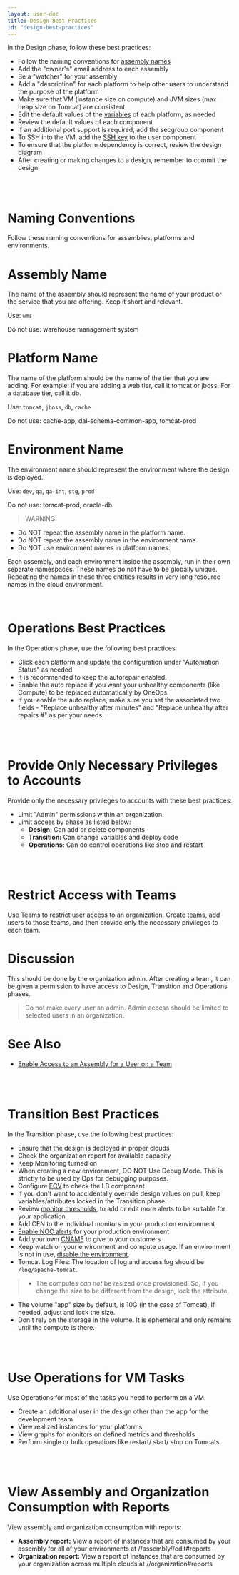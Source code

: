 ```yaml
---
layout: user-doc
title: Design Best Practices
id: "design-best-practices"
---
```


In the Design phase, follow these best practices:


* Follow the naming conventions for <a href="/user/best-practices/#naming-conventions">assembly names</a>
* Add the "owner's" email address to each assembly
* Be a "watcher" for your assembly
* Add a "description" for each platform to help other users to understand the purpose of the platform
* Make sure that VM (instance size on compute) and JVM sizes (max heap size on Tomcat) are consistent
* Edit the default values of the <a href="/user/references/#variables">variables</a> of each platform, as needed
* Review the default values of each component
* If an additional port support is required, add the secgroup component
* To SSH into the VM, add the <a href="/user/howto/ssh-to-a-compute-node.html">SSH key</a> to the user component
* To ensure that the platform dependency is correct, review the design diagram
* After creating or making changes to a design, remember to commit the design
<br>
<br>


<h1 class="primary" id="naming-conventions">Naming Conventions</h1>

Follow these naming conventions for assemblies, platforms and environments.

# Assembly Name

The name of the assembly should represent the name of your product or the service that you are offering. Keep it short and relevant.

Use: `wms`

Do not use: warehouse management system

# Platform Name

The name of the platform should be the name of the tier that you are adding. For example: if you are adding a web tier, call it tomcat or jboss. For a database tier, call it db.

Use: `tomcat`, `jboss`, `db`, `cache`

Do not use: cache-app, dal-schema-common-app, tomcat-prod

# Environment Name

The environment name should represent the environment where the design is deployed.

Use: `dev`, `qa`, `qa-int`, `stg`, `prod`

Do not use: tomcat-prod, oracle-db

> WARNING:
>
* Do NOT repeat the assembly name in the platform name.
* Do NOT repeat the assembly name in the environment name.
* Do NOT use environment names in platform names.

Each assembly, and each environment inside the assembly, run in their own separate namespaces. These names do not have to be globally unique. Repeating the names in these three entities results in very long resource names in the cloud environment.  
<br>
<br>


<h1 class="primary" id="operations-best-practices">Operations Best Practices</h1>

In the Operations phase, use the following best practices:


* Click each platform and update the configuration under "Automation Status" as needed.
* It is recommended to keep the autorepair enabled.
* Enable the auto replace if you want your unhealthy components (like Compute) to be replaced automatically by OneOps.
* If you enable the auto replace, make sure you set the associated two fields - "Replace unhealthy after minutes" and "Replace unhealthy after repairs #" as per your needs.
<br>
<br>


<h1 class="primary" id="provide-only-necessary-privileges-to-accounts">Provide Only Necessary Privileges to Accounts</h1>

Provide only the necessary privileges to accounts with these best practices:


* Limit "Admin" permissions within an organization.
* Limit access by phase as listed below:
    * **Design:** Can add or delete components
    * **Transition:** Can change variables and deploy code
    * **Operations:** Can do control operations like stop and restart
<br>
<br>   
    

<h1 class="primary" id="restrict-access-with-teams">Restrict Access with Teams</h1>

Use Teams to restrict user access to an organization. Create <a href="/user/howto/create-a-team-in-an-organization.html">teams</a>, add users to those teams, and then provide only the necessary privileges to each team.

# Discussion

This should be done by the organization admin. After creating a team, it can be given a permission to have access to Design, Transition and Operations phases.

> Do not make every user an admin. Admin access should be limited to selected users in an organization.

# See Also

* <a href="/user/howto/enable-access-to-an-assembly-for-a-user-on-a-team.html">Enable Access to an Assembly for a User on a Team</a>
<br>
<br>


<h1 class="primary" id="transition-best-practices">Transition Best Practices</h1>

In the Transition phase, use the following best practices:

* Ensure that the design is deployed in proper clouds
* Check the organization report for available capacity
* Keep Monitoring turned on
* When creating a new environment, DO NOT Use Debug Mode. This is strictly to be used by Ops for debugging purposes.
* Configure <a href="/user/howto/configure-ecv-check-url-on-oneops.html">ECV</a> to check the LB component
* If you don't want to accidentally override design values on pull, keep variables/attributes locked in the Transition phase.
* Review <a href="/developer/references/#default-monitor-thresholds">monitor thresholds</a>, to add or edit more alerts to be suitable for your application
* Add CEN to the individual monitors in your production environment
* <a href="/user/howto/ensure-that-alerts-for-production-environment-are-sent-to-noc.html">Enable NOC alerts</a> for your production environment
* Add your own <a href="/user/howto/add-cname.html">CNAME</a> to give to your customers
* Keep watch on your environment and compute usage. If an environment is not in use, <a href="/user/howto/delete-an-environment.html">disable the environment</a>.
* Tomcat Log Files: The location of log and access log should be `/log/apache-tomcat`.

>* The computes *can not* be resized once provisioned. So, if you change the size to be different from the design, lock the attribute.
* The volume "app" size by default, is 10G (in the case of Tomcat). If needed, adjust and lock the size.
* Don't rely on the storage in the volume. It is ephemeral and only remains until the compute is there. 
<br>
<br>


<h1 class="primary" id="use-operations-for-vm-tasks">Use Operations for VM Tasks</h1>

Use Operations for most of the tasks you need to perform on a VM.


* Create an additional user in the design other than the app for the development team
* View realized instances for your platforms
* View graphs for monitors on defined metrics and thresholds
* Perform single or bulk operations like restart/ start/ stop on Tomcats
<br>
<br>


<h1 class="primary" id="view-assembly-and-organization-consumption-with-reports">View Assembly and Organization Consumption with Reports</h1>

View assembly and organization consumption with reports:


* **Assembly report:** View a report of instances that are consumed by your assembly for all of your environments at /<ORGANIZATION>/assembly/<ASSEMBLY-NAME>/edit#reports
* **Organization report:** View a report of instances that are consumed by your organization across multiple clouds at /<ORGANIZATION>/organization#reports